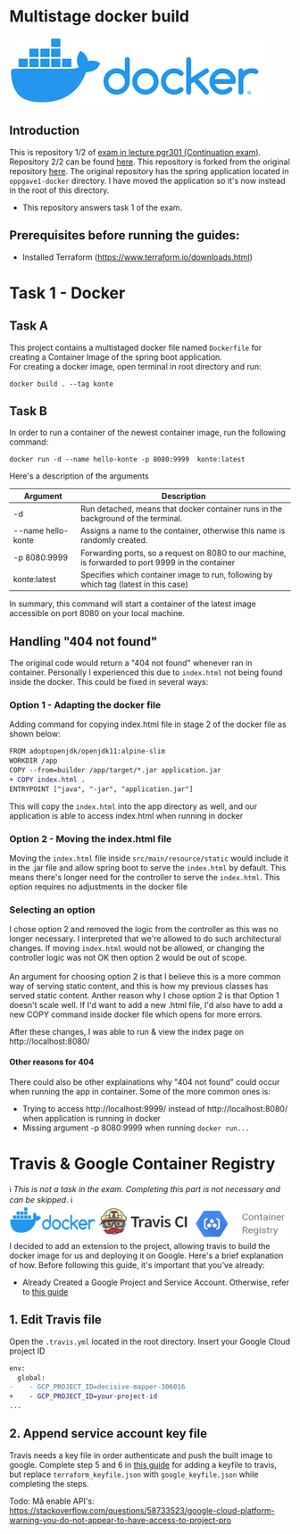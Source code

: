 # Multistage docker build
![](./docs/docker.png) <br>

## Introduction
This is repository 1/2 of [exam in lecture pgr301 (Continuation exam)](https://github.com/Leifhaa/PGR301-2020-konte-oppgave2/tree/master/docs). Repository 2/2 can be found [here](https://github.com/Leifhaa/PGR301-2020-konte-oppgave2). This repository is forked from the original repository [here](https://github.com/PGR301-2020/konte). The original repository has the spring application located in `oppgave1-docker` directory. I have moved the application so it's now instead in the root of this directory.
* This repository answers task 1 of the exam.

## Prerequisites before running the guides:
* Installed Terraform (https://www.terraform.io/downloads.html)

# Task 1 - Docker 
## Task A
This project contains a multistaged docker file named `Dockerfile` for creating a Container Image of the spring boot application.<br />
For creating a docker image, open terminal in root directory and run:
```shell script
docker build . --tag konte
```

## Task B
In order to run a container of the newest container image, run the following command:
```shell script
docker run -d --name hello-konte -p 8080:9999  konte:latest
```
Here's a description of the arguments

| Argument | Description |
| --- | --- |
| -d | Run detached, means that docker container runs in the background of the terminal. |
| --name hello-konte | Assigns a name to the container, otherwise this name is randomly created. |
| -p 8080:9999 | Forwarding ports, so a request on 8080 to our machine, is forwarded to port 9999 in the container |
| konte:latest | Specifies which container image to run, following by which tag (latest in this case) |

In summary, this command will start a container of the latest image accessible on port 8080 on your local machine.

## Handling "404 not found"
The original code would return a "404 not found" whenever ran in container. Personally I experienced this due to `index.html` not being found inside the docker. This could be fixed in several ways:
### Option 1 - Adapting the docker file
Adding command for copying index.html file in stage 2 of the docker file as shown below:
``` diff
FROM adoptopenjdk/openjdk11:alpine-slim
WORKDIR /app
COPY --from=builder /app/target/*.jar application.jar
+ COPY index.html .                     
ENTRYPOINT ["java", "-jar", "application.jar"]
```
This will copy the `index.html` into the app directory as well, and our application is able to access index.html when running in docker

### Option 2 - Moving the index.html file
Moving the `index.html` file inside `src/main/resource/static` would include it in the .jar file and allow spring boot to serve the `index.html` by default. This means there's longer need for the controller to serve the `index.html`. This option requires no adjustments in the docker file

### Selecting an option
I chose option 2 and removed the logic from the controller as this was no longer necessary. I interpreted that we're allowed to do such architectural changes. If moving `index.html` would not be allowed, or changing the controller logic was not OK then option 2 would be out of scope. 
<br />
<br />
An argument for choosing option 2 is that I believe this is a more common way of serving static content, and this is how my previous classes has served static content. Anther reason why I chose option 2 is that Option 1 doesn't scale well. If I'd want to add a new .html file, I'd also have to add a new COPY command inside docker file which opens for more errors.

After these changes, I was able to run & view the index page on http://localhost:8080/

#### Other reasons for 404
There could also be other explainations why "404 not found" could occur when running the app in container. Some of the more common ones is:
- Trying to access http://localhost:9999/ instead of http://localhost:8080/ when application is running in docker
- Missing argument -p 8080:9999 when running ````docker run...```` 

# Travis & Google Container Registry
:information_source: *This is not a task in the exam. Completing this part is not necessary and can be skipped*. :information_source: <br />
![](./docs/docker-travis-registry.png) <br>
I decided to add an extension to the project, allowing travis to build the docker image for us and deploying it on Google. Here's a brief explanation of how. Before following this guide, it's important that you've already:
 -  Already Created a Google Project and Service Account. Otherwise, refer to [this guide](#https://github.com/Leifhaa/PGR301-2020-konte-oppgave2#guide-1-creating-a-google-cloud-project-and-google-service-account)

## 1. Edit Travis file
Open the `.travis.yml` located in the root directory. Insert your Google Cloud project ID
```diff
env:
  global:
-    - GCP_PROJECT_ID=decisive-mapper-306016
+    - GCP_PROJECT_ID=your-project-id
...
```

## 2. Append service account key file
Travis needs a key file in order authenticate and push the built image to google. Complete step 5 and 6 in [this guide](#https://github.com/Leifhaa/PGR301-2020-konte-oppgave2#5-encrypt-service-account-key-file) for adding a keyfile to travis, but replace ```terraform_keyfile.json``` with ```google_keyfile.json``` while completing the steps.

Todo: Må enable API's:
https://stackoverflow.com/questions/58733523/google-cloud-platform-warning-you-do-not-appear-to-have-access-to-project-pro